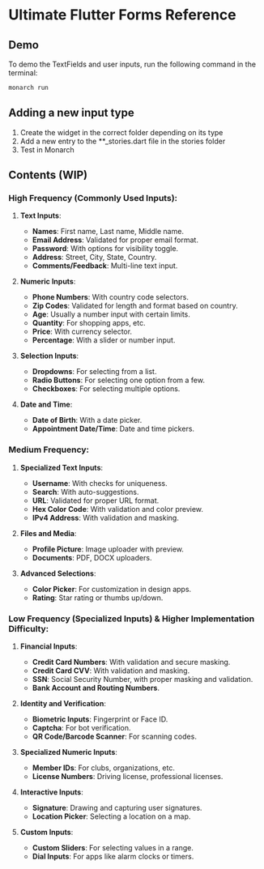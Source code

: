# Ultimate Flutter Forms Reference

## Demo
To demo the TextFields and user inputs, run the following command in the terminal:
```bash
monarch run
```

## Adding a new input type
1. Create the widget in the correct folder depending on its type
2. Add a new entry to the **_stories.dart file in the stories folder
3. Test in Monarch

## Contents (WIP)

### High Frequency (Commonly Used Inputs):

1. **Text Inputs**:
    - **Names**: First name, Last name, Middle name.
    - **Email Address**: Validated for proper email format.
    - **Password**: With options for visibility toggle.
    - **Address**: Street, City, State, Country.
    - **Comments/Feedback**: Multi-line text input.

2. **Numeric Inputs**:
    - **Phone Numbers**: With country code selectors.
    - **Zip Codes**: Validated for length and format based on country.
    - **Age**: Usually a number input with certain limits.
    - **Quantity**: For shopping apps, etc.
    - **Price**: With currency selector.
    - **Percentage**: With a slider or number input.

3. **Selection Inputs**:
    - **Dropdowns**: For selecting from a list.
    - **Radio Buttons**: For selecting one option from a few.
    - **Checkboxes**: For selecting multiple options.

4. **Date and Time**:
    - **Date of Birth**: With a date picker.
    - **Appointment Date/Time**: Date and time pickers.

### Medium Frequency:

1. **Specialized Text Inputs**:
    - **Username**: With checks for uniqueness.
    - **Search**: With auto-suggestions.
    - **URL**: Validated for proper URL format.
    - **Hex Color Code**: With validation and color preview.
    - **IPv4 Address**: With validation and masking.

2. **Files and Media**:
    - **Profile Picture**: Image uploader with preview.
    - **Documents**: PDF, DOCX uploaders.

3. **Advanced Selections**:
    - **Color Picker**: For customization in design apps.
    - **Rating**: Star rating or thumbs up/down.

### Low Frequency (Specialized Inputs) & Higher Implementation Difficulty:

1. **Financial Inputs**:
    - **Credit Card Numbers**: With validation and secure masking.
    - **Credit Card CVV**: With validation and masking.
    - **SSN**: Social Security Number, with proper masking and validation.
    - **Bank Account and Routing Numbers**.

2. **Identity and Verification**:
    - **Biometric Inputs**: Fingerprint or Face ID.
    - **Captcha**: For bot verification.
    - **QR Code/Barcode Scanner**: For scanning codes.

3. **Specialized Numeric Inputs**:
    - **Member IDs**: For clubs, organizations, etc.
    - **License Numbers**: Driving license, professional licenses.

4. **Interactive Inputs**:
    - **Signature**: Drawing and capturing user signatures.
    - **Location Picker**: Selecting a location on a map.

5. **Custom Inputs**:
    - **Custom Sliders**: For selecting values in a range.
    - **Dial Inputs**: For apps like alarm clocks or timers.
